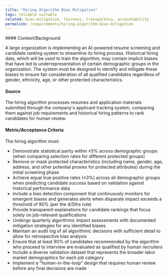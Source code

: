 ```yaml
---
title: "Hiring Algorithm Bias Mitigation"
tags: reliable suitable
related: bias-mitigation, fairness, transparency, accountability
permalink: /requirements/hiring-algorithm-bias-mitigation
---
```


<div class="quality-requirement" markdown="1">
#### Context/Background

A large organization is implementing an AI-powered resume screening and candidate ranking system to streamline its hiring process. Historical hiring data, which will be used to train the algorithm, may contain implicit biases that have led to underrepresentation of certain demographic groups in the organization. The system must be designed to identify and mitigate these biases to ensure fair consideration of all qualified candidates regardless of gender, ethnicity, age, or other protected characteristics.

#### Source

The hiring algorithm processes resumes and application materials submitted through the company's applicant tracking system, comparing them against job requirements and historical hiring patterns to rank candidates for human review.

#### Metric/Acceptance Criteria

The hiring algorithm must:

* Demonstrate statistical parity within ±5% across demographic groups (when comparing selection rates for different protected groups)
* Remove or mask protected characteristics (including name, gender, age, address, and other potential proxies for protected attributes) during the initial screening phase
* Achieve equal true positive rates (±3%) across all demographic groups when predicting candidate success based on validation against historical performance data
* Include a bias detection component that continuously monitors for emergent biases and generates alerts when disparate impact exceeds a threshold of 80% (per the 4/5ths rule)
* Provide transparent explanations for candidate rankings that focus solely on job-relevant qualifications
* Undergo quarterly algorithmic impact assessments with documented mitigation strategies for any identified biases
* Maintain an audit log of all algorithmic decisions with sufficient detail to allow for retrospective bias analysis
* Ensure that at least 90% of candidates recommended by the algorithm who proceed to interview are evaluated as qualified by human recruiters
* Include a diverse validation dataset that represents the broader labor market demographics for each job category
* Implement a "human-in-the-loop" design that requires human review before any final decisions are made

</div><br>
